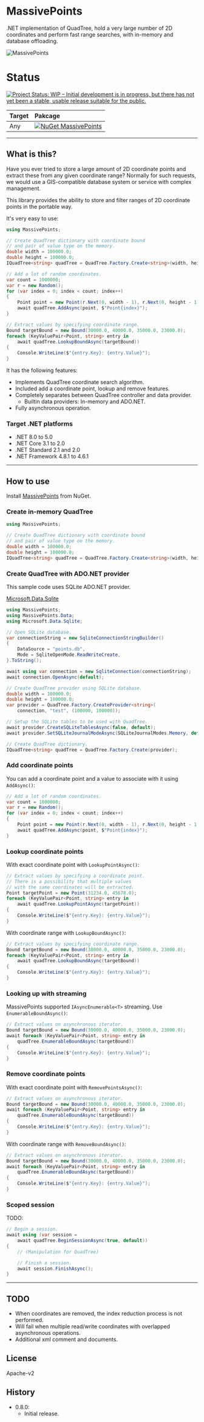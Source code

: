 # MassivePoints

.NET implementation of QuadTree, hold a very large number of 2D coordinates and perform fast range searches, with in-memory and database offloading. 

![MassivePoints](Images/MassivePoints.200.png)

# Status

[![Project Status: WIP – Initial development is in progress, but there has not yet been a stable, usable release suitable for the public.](https://www.repostatus.org/badges/latest/wip.svg)](https://www.repostatus.org/#wip)

|Target|Pakcage|
|:----|:----|
|Any|[![NuGet MassivePoints](https://img.shields.io/nuget/v/MassivePoints.svg?style=flat)](https://www.nuget.org/packages/MassivePoints)|

----

## What is this?

Have you ever tried to store a large amount of 2D coordinate points and extract these from any given coordinate range?
Normally for such requests, we would use a GIS-compatible database system or service with complex management.

This library provides the ability to store and filter ranges of 2D coordinate points in the portable way.

It's very easy to use:

```csharp
using MassivePoints;

// Create QuadTree dictionary with coordinate bound
// and pair of value type on the memory.
double width = 100000.0;
double height = 100000.0;
IQuadTree<string> quadTree = QuadTree.Factory.Create<string>(width, height);

// Add a lot of random coordinates.
var count = 1000000;
var r = new Random();
for (var index = 0; index < count; index++)
{
    Point point = new Point(r.Next(0, width - 1), r.Next(0, height - 1));
    await quadTree.AddAsync(point, $"Point{index}");
}

// Extract values by specifying coordinate range.
Bound targetBound = new Bound(30000.0, 40000.0, 35000.0, 23000.0);
foreach (KeyValuePair<Point, string> entry in
    await quadTree.LookupBoundAsync(targetBound))
{
    Console.WriteLine($"{entry.Key}: {entry.Value}");
}
```

It has the following features:

* Implements QuadTree coordinate search algorithm.
* Included add a coordinate point, lookup and remove features.
* Completely separates between QuadTree controller and data provider.
  * Builtin data providers: In-memory and ADO.NET.
* Fully asynchronous operation.

### Target .NET platforms

* .NET 8.0 to 5.0
* .NET Core 3.1 to 2.0
* .NET Standard 2.1 and 2.0
* .NET Framework 4.8.1 to 4.6.1

----

## How to use

Install [MassivePoints](https://www.nuget.org/packages/MassivePoints) from NuGet.

### Create in-memory QuadTree

```csharp
using MassivePoints;

// Create QuadTree dictionary with coordinate bound
// and pair of value type on the memory.
double width = 100000.0;
double height = 100000.0;
IQuadTree<string> quadTree = QuadTree.Factory.Create<string>(width, height);
```

### Create QuadTree with ADO.NET provider

This sample code uses SQLite ADO.NET provider.

[Microsoft.Data.Sqlite](https://www.nuget.org/packages/Microsoft.Data.Sqlite/)

```csharp
using MassivePoints;
using MassivePoints.Data;
using Microsoft.Data.Sqlite;

// Open SQLite database.
var connectionString = new SqliteConnectionStringBuilder()
{
    DataSource = "points.db",
    Mode = SqliteOpenMode.ReadWriteCreate,
}.ToString();

await using var connection = new SqliteConnection(connectionString);
await connection.OpenAsync(default);

// Create QuadTree provider using SQLite database.
double width = 100000.0;
double height = 100000.0;
var provider = QuadTree.Factory.CreateProvider<string>(
    connection, "test", (100000, 100000));

// Setup the SQLite tables to be used with QuadTree.
await provider.CreateSQLiteTablesAsync(false, default);
await provider.SetSQLiteJournalModeAsync(SQLiteJournalModes.Memory, default);

// Create QuadTree dictionary.
IQuadTree<string> quadTree = QuadTree.Factory.Create(provider);
```

### Add coordinate points

You can add a coordinate point and a value to associate with it using `AddAsync()`:

```csharp
// Add a lot of random coordinates.
var count = 1000000;
var r = new Random();
for (var index = 0; index < count; index++)
{
    Point point = new Point(r.Next(0, width - 1), r.Next(0, height - 1));
    await quadTree.AddAsync(point, $"Point{index}");
}
```

### Lookup coordinate points

With exact coordinate point with `LookupPointAsync()`:

```csharp
// Extract values by specifying a coordinate point.
// There is a possibility that multiple values
// with the same coordinates will be extracted.
Point targetPoint = new Point(31234.0, 45678.0);
foreach (KeyValuePair<Point, string> entry in
    await quadTree.LookupPointAsync(targetPoint))
{
    Console.WriteLine($"{entry.Key}: {entry.Value}");
}
```

With coordinate range with `LookupBoundAsync()`:

```csharp
// Extract values by specifying coordinate range.
Bound targetBound = new Bound(30000.0, 40000.0, 35000.0, 23000.0);
foreach (KeyValuePair<Point, string> entry in
    await quadTree.LookupBoundAsync(targetBound))
{
    Console.WriteLine($"{entry.Key}: {entry.Value}");
}
```

### Looking up with streaming

MassivePoints supported `IAsyncEnumerable<T>` streaming.
Use `EnumerableBoundAsync()`:

```csharp
// Extract values on asynchronous iterator.
Bound targetBound = new Bound(30000.0, 40000.0, 35000.0, 23000.0);
await foreach (KeyValuePair<Point, string> entry in
    quadTree.EnumerableBoundAsync(targetBound))
{
    Console.WriteLine($"{entry.Key}: {entry.Value}");
}
```

### Remove coordinate points

With exact coordinate point with `RemovePointsAsync()`:

```csharp
// Extract values on asynchronous iterator.
Bound targetBound = new Bound(30000.0, 40000.0, 35000.0, 23000.0);
await foreach (KeyValuePair<Point, string> entry in
    quadTree.EnumerableBoundAsync(targetBound))
{
    Console.WriteLine($"{entry.Key}: {entry.Value}");
}
```

With coordinate range with `RemoveBoundAsync()`:

```csharp
// Extract values on asynchronous iterator.
Bound targetBound = new Bound(30000.0, 40000.0, 35000.0, 23000.0);
await foreach (KeyValuePair<Point, string> entry in
    quadTree.EnumerableBoundAsync(targetBound))
{
    Console.WriteLine($"{entry.Key}: {entry.Value}");
}
```

### Scoped session

TODO:

```csharp
// Begin a session.
await using (var session =
    await quadTree.BeginSessionAsync(true, default))
{
    // (Manipulation for QuadTree)

    // Finish a session.
    await session.FinishAsync();
}
```

----

## TODO

* When coordinates are removed, the index reduction process is not performed.
* Will fail when multiple read/write coordinates with overlapped asynchronous operations.
* Additional xml comment and documents.

## License

Apache-v2

## History

* 0.8.0:
  * Initial release.
